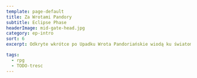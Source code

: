 ```yaml
---
template: page-default
title: Za Wrotami Pandory
subtitle: Eclipse Phase
headerImage: mid-gate-head.jpg
category: ep-intro
sort: 6
excerpt: Odkryte wkrótce po Upadku Wrota Pandoriańskie wiodą ku światom poza Układem Słonecznym

tags:
  - rpg
  - TODO-tresc
---
```

